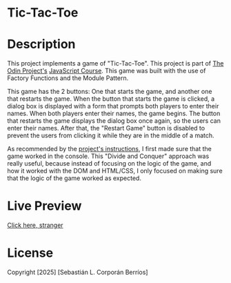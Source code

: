 # Tic-Tac-Toe

# Description

This project implements a game of "Tic-Tac-Toe". This project is part of
[The Odin Project's](https://www.theodinproject.com/) [JavaScript Course](https://www.theodinproject.com/paths/full-stack-javascript/courses/javascript). This game was built with the use of Factory Functions and the Module Pattern.

This game has the 2 buttons: One that starts the game, and another one that restarts the game. When the button that starts the game is clicked, a dialog box is displayed with a form that prompts both players to enter their names. When both players enter their names, the game begins. The button that restarts the game displays the dialog box once again, so the users can enter their names. After that, the "Restart Game" button is disabled to prevent the users from clicking it while they are in the middle of a match.

As recommended by the [project's instructions](https://www.theodinproject.com/lessons/node-path-javascript-tic-tac-toe), I first made sure that the game worked in the console. This "Divide and Conquer" approach was really useful, because instead of focusing on the logic of the game, and how it worked with the DOM and HTML/CSS, I only focused on making sure that the logic of the game worked as expected.

# Live Preview

[Click here, stranger](https://seba3510.github.io/Tic-Tac-Toe/)

# License

Copyright [2025] [Sebastián L. Corporán Berríos]

